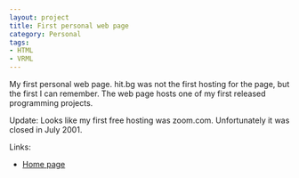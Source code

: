 ```yaml
---
layout: project
title: First personal web page
category: Personal
tags:
- HTML
- VRML
---
```


My first personal web page. hit.bg was not the first hosting for the page, but the first I can remember. The web page hosts one of my first released programming projects.

Update: Looks like my first free hosting was zoom.com. Unfortunately it was closed in July 2001. 

Links:

* [Home page](http://aquilax.horemag.net/)
